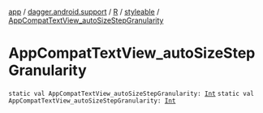 [app](../../../index.md) / [dagger.android.support](../../index.md) / [R](../index.md) / [styleable](index.md) / [AppCompatTextView_autoSizeStepGranularity](./-app-compat-text-view_auto-size-step-granularity.md)

# AppCompatTextView_autoSizeStepGranularity

`static val AppCompatTextView_autoSizeStepGranularity: `[`Int`](https://kotlinlang.org/api/latest/jvm/stdlib/kotlin/-int/index.html)
`static val AppCompatTextView_autoSizeStepGranularity: `[`Int`](https://kotlinlang.org/api/latest/jvm/stdlib/kotlin/-int/index.html)